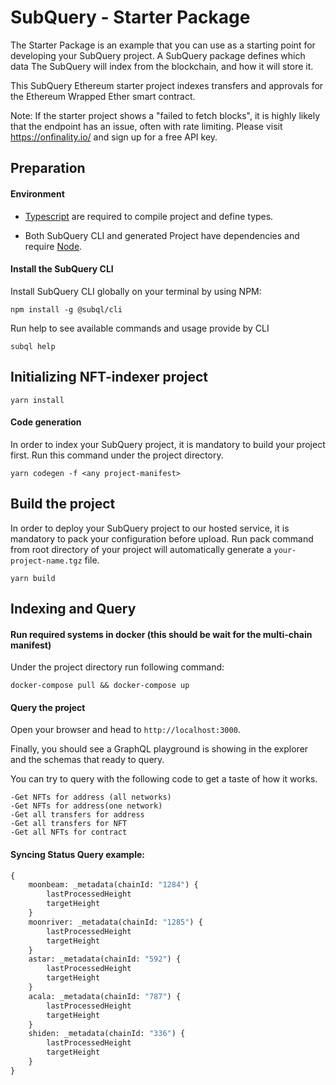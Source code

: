 # SubQuery - Starter Package

The Starter Package is an example that you can use as a starting point for developing your SubQuery project.
A SubQuery package defines which data The SubQuery will index from the blockchain, and how it will store it.

This SubQuery Ethereum starter project indexes transfers and approvals for the Ethereum Wrapped Ether smart contract. 

Note: If the starter project shows a "failed to fetch blocks", it is highly likely that the endpoint has an issue, often with rate limiting. Please visit https://onfinality.io/ and sign up for a free API key.

## Preparation

#### Environment

- [Typescript](https://www.typescriptlang.org/) are required to compile project and define types.

- Both SubQuery CLI and generated Project have dependencies and require [Node](https://nodejs.org/en/).

#### Install the SubQuery CLI

Install SubQuery CLI globally on your terminal by using NPM:

```
npm install -g @subql/cli
```

Run help to see available commands and usage provide by CLI

```
subql help
```

## Initializing NFT-indexer project

```
yarn install
```
#### Code generation

In order to index your SubQuery project, it is mandatory to build your project first.
Run this command under the project directory.

```
yarn codegen -f <any project-manifest>
```

## Build the project

In order to deploy your SubQuery project to our hosted service, it is mandatory to pack your configuration before upload.
Run pack command from root directory of your project will automatically generate a `your-project-name.tgz` file.

```
yarn build
```

## Indexing and Query

#### Run required systems in docker (this should be wait for the multi-chain manifest)

Under the project directory run following command:

```
docker-compose pull && docker-compose up
```

#### Query the project

Open your browser and head to `http://localhost:3000`.

Finally, you should see a GraphQL playground is showing in the explorer and the schemas that ready to query.

You can try to query with the following code to get a taste of how it works.
```
-Get NFTs for address (all networks)
-Get NFTs for address(one network)
-Get all transfers for address
-Get all transfers for NFT
-Get all NFTs for contract
````


#### Syncing Status Query example:
```graphql
{
    moonbeam: _metadata(chainId: "1284") {
        lastProcessedHeight
        targetHeight
    }
    moonriver: _metadata(chainId: "1285") {
        lastProcessedHeight
        targetHeight
    }
    astar: _metadata(chainId: "592") {
        lastProcessedHeight
        targetHeight
    }
    acala: _metadata(chainId: "787") {
        lastProcessedHeight
        targetHeight
    }
    shiden: _metadata(chainId: "336") {
        lastProcessedHeight
        targetHeight
    }
}
```
